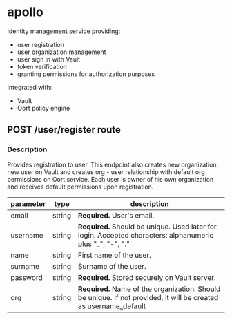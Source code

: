 # apollo

Identity management service providing:
- user registration
- user organization management
- user sign in with Vault
- token verification
- granting permissions for authorization purposes

Integrated with:
- Vault
- Oort policy engine

## POST /user/register route

### Description

Provides registration to user. This endpoint also creates new organization, new user on Vault and creates org - user relationship with default org permissions on Oort service. Each user is owner of his own organization and receives default permissions upon registration.

|parameter| type  |                    description                      |
|---------|-------|-----------------------------------------------------|
| email    | string  | **Required.** User's email. |
| username    | string  | **Required.** Should be unique. Used later for login. Accepted characters: alphanumeric plus "_", "-", "." |
| name    | string  | First name of the user.  |
| surname    | string  | Surname of the user.  |
| password    | string  | **Required.** Stored securely on Vault server. |
| org    | string  | **Required.** Name of the organization. Should be unique. If not provided, it will be created as username_default |

